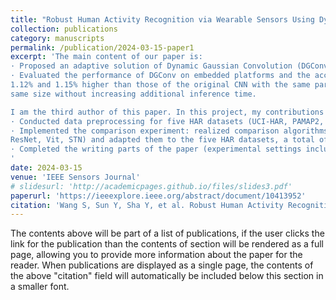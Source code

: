 ```yaml
---
title: "Robust Human Activity Recognition via Wearable Sensors Using Dynamic Gaussian Kernel Learning,"
collection: publications
category: manuscripts
permalink: /publication/2024-03-15-paper1
excerpt: 'The main content of our paper is:
· Proposed an adaptive solution of Dynamic Gaussian Convolution (DGConv), which can adaptively learn the optimal kernel size of sensor data in each convolutional layer without human intervention. 
· Evaluated the performance of DGConv on embedded platforms and the accuracy and F1 score were
1.12% and 1.15% higher than those of the original CNN with the same parameters and ResNet of the
same size without increasing additional inference time. 

I am the third author of this paper. In this project, my contributions included:
· Conducted data preprocessing for five HAR datasets (UCI-HAR, PAMAP2, UNIMB-SHAR, WISDM, OPPORTUNITY). 
· Implemented the comparison experiment: realized comparison algorithms (CNN, DCN, LSTM, MobileNet,
ResNet, Vit, STN) and adapted them to the five HAR datasets, a total of approximately 500 lines of code.
· Completed the writing parts of the paper (experimental settings including Network Architecture, Training Settings, Evaluation Metrics and detailed description of five main HAR datasets used).
'
date: 2024-03-15
venue: 'IEEE Sensors Journal'
# slidesurl: 'http://academicpages.github.io/files/slides3.pdf'
paperurl: 'https://ieeexplore.ieee.org/abstract/document/10413952'
citation: 'Wang S, Sun Y, Sha Y, et al. Robust Human Activity Recognition via Wearable Sensors Using Dynamic Gaussian Kernel Learning[J]. IEEE Sensors Journal, 2024.'
---
```


The contents above will be part of a list of publications, if the user clicks the link for the publication than the contents of section will be rendered as a full page, allowing you to provide more information about the paper for the reader. When publications are displayed as a single page, the contents of the above "citation" field will automatically be included below this section in a smaller font.